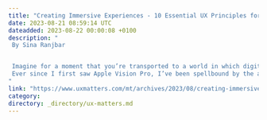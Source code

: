 ```yaml
---
title: "Creating Immersive Experiences - 10 Essential UX Principles for Mixed Reality"
date: 2023-08-21 08:59:14 UTC
dateadded: 2023-08-22 00:00:08 +0100
description: "
 By Sina Ranjbar 


 Imagine for a moment that you’re transported to a world in which digital and physical realities blend, a world where you can interact with holograms as naturally as you do with tangible objects. Welcome to the realm of mixed reality (MR)—a fascinating convergence of the real and virtual worlds that has the potential to revolutionize our experience of life. 
 Ever since I first saw Apple Vision Pro, I’ve been spellbound by the amazing experiences that this technology offers. It’s like an entirely new universe has just come to existence, and we’re all explorers in these unexplored territories. However, this doesn’t mean we should wander aimlessly. Read More 
"
link: "https://www.uxmatters.com/mt/archives/2023/08/creating-immersive-experiences-10-essential-ux-principles-for-mixed-reality.php"
category:
directory: _directory/ux-matters.md
---
```

